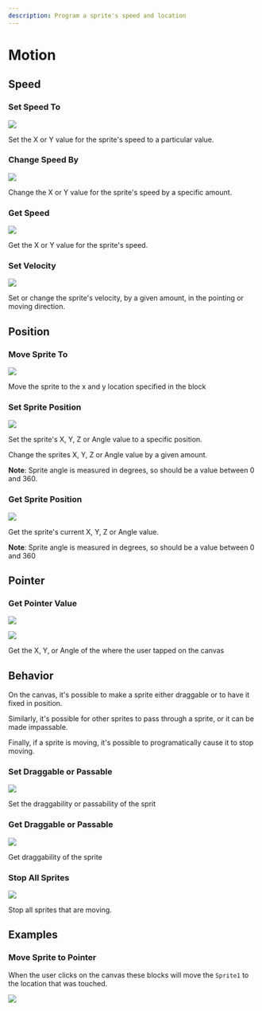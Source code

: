 ```yaml
---
description: Program a sprite's speed and location
---
```


# Motion

## Speed&#x20;

### Set Speed To&#x20;

![](.gitbook/assets/mov\_set\_speed\_to.png)

Set the X or Y value for the sprite's speed to a particular value.

### Change Speed By&#x20;

![](.gitbook/assets/mov\_set\_speed\_to2.png)

Change the X or Y value for the sprite's speed by a specific amount.

### Get Speed&#x20;

![](.gitbook/assets/mov\_get\_speed.png)

Get the X or Y value for the sprite's speed.

###

### Set Velocity

![](.gitbook/assets/mov\_set\_speed.png)

Set or change the sprite's velocity, by a given amount, in the pointing or moving direction.

## Position&#x20;

### Move Sprite To

![](.gitbook/assets/mov\_move\_to.png)

Move the sprite to the x and y location specified in the block

### Set Sprite Position

![](.gitbook/assets/mov\_set\_coord.png)

Set the sprite's X, Y, Z or Angle value to a specific position.

Change the sprites X, Y, Z or Angle value by a given amount.

**Note**: Sprite angle is measured in degrees, so should be a value between 0 and 360.&#x20;

### Get Sprite Position

![](.gitbook/assets/mov\_get\_coord.png)

Get the sprite's current X, Y, Z or Angle value.

**Note**: Sprite angle is measured in degrees, so should be a value between 0 and 360

## Pointer

### Get Pointer Value

![](.gitbook/assets/mov\_pointer.png)

![](.gitbook/assets/mov\_pointer2.png)

Get the X, Y, or Angle of the where the user tapped on the canvas

## Behavior

On the canvas, it's possible to make a sprite either draggable or to have it fixed in position.

Similarly, it's possible for other sprites to pass through a sprite, or it can be made impassable.&#x20;

Finally, if a sprite is moving, it's possible to programatically cause it to stop moving.&#x20;

### Set Draggable or Passable&#x20;

![](.gitbook/assets/mov\_set\_draggable.png)

Set the draggability or passability of the sprit

### Get Draggable or Passable

![](.gitbook/assets/mov\_get\_draggable.png)

Get draggability of the sprite

### Stop All Sprites

![](.gitbook/assets/mov\_stop\_sprites.png)

Stop all sprites that are moving.

## Examples

### Move Sprite to Pointer

When the user clicks on the canvas these blocks will move the `Sprite1` to the location that was touched.&#x20;

![](.gitbook/assets/move\_sprite\_to.png)
